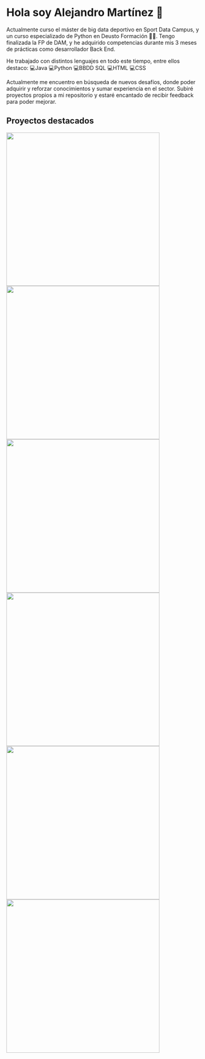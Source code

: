 # Hola soy Alejandro Martínez 👋

Actualmente curso el máster de big data deportivo en Sport Data Campus, y un curso especializado de Python en Deusto Formación 🧑‍💻.
Tengo finalizada la FP de DAM, y he adquirido competencias durante mis 3 meses de prácticas como desarrollador Back End.

He trabajado con distintos lenguajes en todo este tiempo, entre ellos destaco:
💻Java
💻Python
💻BBDD SQL
💻HTML
💻CSS

Actualmente me encuentro en búsqueda de nuevos desafíos, donde poder adquirir y reforzar conocimientos y sumar experiencia en el sector. 
Subiré proyectos propios a mi repositorio y estaré encantado de recibir feedback para poder mejorar.


## **Proyectos destacados**


<a href="https://alexmj004.github.io/BLIZZARD/" target="_blank"><img src="https://i.imgur.com/0hb6oCD.png" width="400"></img></a>
<a href="https://alexmj004.github.io/JUEGO-DE-ARKANOID/" target="_blank"><img src="https://i.imgur.com/HEU46sI.png" width="400"></img></a>
<a href="https://alexmj004.github.io/JUEGO-DE-SCRABBLE/" target="_blank"><img src="https://i.imgur.com/Cw23smm.png" width="400"></img></a>
<a href="https://alexmj004.github.io/BREAKING-BAD/" target="_blank"><img src="https://i.imgur.com/tXmgwWH.png" width="400"></img></a>
<a href="https://alexmj004.github.io/PAGINA-DE-INSTITUTO/" target="_blank"><img src="https://i.imgur.com/37pHPca.png" width="400"></img></a>
<a href="https://github.com/alexmj004/Atalanta_sub23_24_25" target="_blank"><img src="https://i.imgur.com/bfjHGxH.png" width="400"></img></a>

